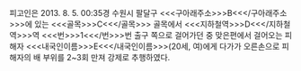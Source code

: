 피고인은 2013. 8. 5. 00:35경 수원시 팔달구 <<<구아래주소>>>B<<</구아래주소>>>에 있는 <<<골목>>>C<<</골목>>> 골목에서 <<<지하철역>>>D<<</지하철역>>>역 <<<번>>>1<<</번>>>번 출구 쪽으로 걸어가던 중 맞은편에서 걸어오는 피해자 <<<내국인이름>>>E<<</내국인이름>>>(20세, 여)에게 다가가 오른손으로 피해자의 배 부위를 2~3회 만져 강제로 추행하였다.